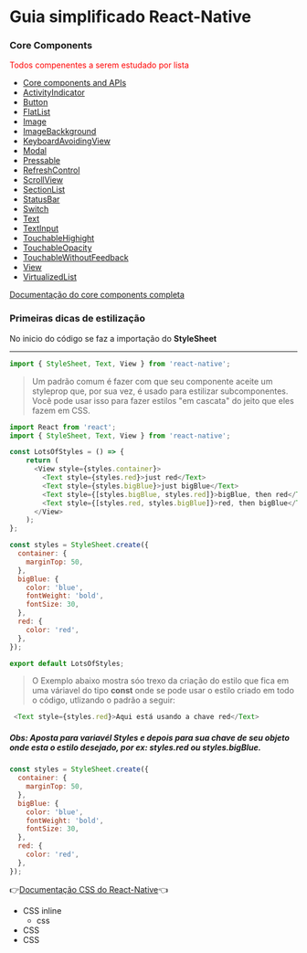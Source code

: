 # Guia simplificado React-Native

### Core Components
<p style="color: red">Todos compenentes a serem estudado por lista</p>

- <a href="https://reactnative.dev/docs/components-and-apis">Core components and APIs</a>
- <a href="https://reactnative.dev/docs/activityindicator">ActivityIndicator</a>
- <a href="https://reactnative.dev/docs/button">Button</a>
- <a href="https://reactnative.dev/docs/flatlist">FlatList</a>
- <a href="https://reactnative.dev/docs/image">Image</a>
- <a href="https://reactnative.dev/docs/imagebackground">ImageBackkground</a>
- <a href="https://reactnative.dev/docs/keyboardavoidingview">KeyboardAvoidingView</a>
- <a href="https://reactnative.dev/docs/modal">Modal</a>
- <a href="https://reactnative.dev/docs/pressable">Pressable</a>
- <a href="https://reactnative.dev/docs/refreshcontrol">RefreshControl</a>
- <a href= "https://reactnative.dev/docs/scrollview">ScrollView</a>
- <a href="https://reactnative.dev/docs/sectionlist">SectionList</a>
- <a href="https://reactnative.dev/docs/statusbar">StatusBar</a>
- <a href="https://reactnative.dev/docs/switch">Switch</a>
- <a href="https://reactnative.dev/docs/text">Text</a>
- <a href="https://reactnative.dev/docs/textinput">TextInput</a>
- <a href="https://reactnative.dev/docs/touchablehighlight">TouchableHighight</a>
- <a href="https://reactnative.dev/docs/touchableopacity">TouchableOpacity</a>
- <a href="https://reactnative.dev/docs/touchablewithoutfeedback">TouchableWithoutFeedback</a>
- <a href="https://reactnative.dev/docs/view">View</a>
- <a href="https://reactnative.dev/docs/virtualizedlist">VirtualizedList</a>

[Documentação do core components completa](https://reactnative.dev/docs/text)

### Primeiras dicas de estilização 

No inicio do código se faz a importação do **StyleSheet**

---

```js
import { StyleSheet, Text, View } from 'react-native';
```
>Um padrão comum é fazer com que seu componente aceite um styleprop que, por sua vez, é usado para estilizar subcomponentes. Você pode usar isso para fazer estilos "em cascata" do jeito que eles fazem em CSS.

```js
import React from 'react';
import { StyleSheet, Text, View } from 'react-native';

const LotsOfStyles = () => {
    return (
      <View style={styles.container}>
        <Text style={styles.red}>just red</Text>
        <Text style={styles.bigBlue}>just bigBlue</Text>
        <Text style={[styles.bigBlue, styles.red]}>bigBlue, then red</Text>
        <Text style={[styles.red, styles.bigBlue]}>red, then bigBlue</Text>
      </View>
    );
};

const styles = StyleSheet.create({
  container: {
    marginTop: 50,
  },
  bigBlue: {
    color: 'blue',
    fontWeight: 'bold',
    fontSize: 30,
  },
  red: {
    color: 'red',
  },
});

export default LotsOfStyles;
```
>O Exemplo  abaixo mostra sóo trexo da criação do estilo que fica em uma váriavel do tipo **const** onde se pode usar o estilo criado em todo o código, utlizando o padrão a seguir:

```js
 <Text style={styles.red}>Aqui está usando a chave red</Text>

 ```
  ##### Obs: Aposta para variavél Styles e depois para sua chave de seu objeto onde esta o estilo desejado, por ex: styles.red ou styles.bigBlue.

```js
const styles = StyleSheet.create({
  container: {
    marginTop: 50,
  },
  bigBlue: {
    color: 'blue',
    fontWeight: 'bold',
    fontSize: 30,
  },
  red: {
    color: 'red',
  },
});
```
👉[Documentação CSS do React-Native](https://reactnative.dev/docs/style)👈
- CSS inline
  - css
- CSS 
- CSS

